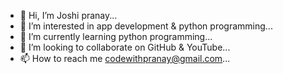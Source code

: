 - 👋 Hi, I’m Joshi pranay...
- 👀 I’m interested in app development & python programming...
- 🌱 I’m currently learning python programming...
- 💞️ I’m looking to collaborate on GitHub & YouTube...
- 📫 How to reach me codewithpranay@gmail.com...

<!---
Psj537/Psj537 is a ✨ special ✨ repository because its `README.md` (this file) appears on your GitHub profile.
You can click the Preview link to take a look at your changes.
--->

